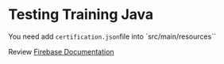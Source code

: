 # Testing Training Java

You need add `certification.json`file into `src/main/resources``

Review [Firebase Documentation](https://firebase.google.com/docs/)
